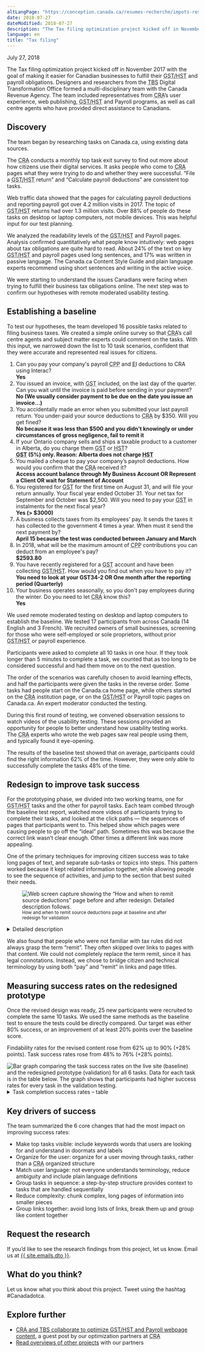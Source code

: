 ```yaml
---
altLangPage: "https://conception.canada.ca/resumes-recherche/impots-resume-recherche.html"
date: 2018-07-27
dateModified: 2018-07-27
description: "The Tax filing optimization project kicked off in November 2017 with the goal of making it easier for Canadian businesses to fulfill their Goods and Services Tax (GST), Harmonized Sales Tax (HST) and payroll obligations."
language: en
title: "Tax filing"
---
```

<p class="post-meta">July 27, 2018</p>
<p>The Tax filing optimization project kicked off in November 2017 with the goal of making it easier for Canadian businesses to fulfill their <abbr title="Goods and Services Tax/Harmonized Sales Tax">GST/HST</abbr> and payroll obligations. Designers and researchers from the <abbr title="Treasury Board of Canada Secretariat">TBS</abbr> Digital Transformation Office formed a multi-disciplinary team with the Canada Revenue Agency. The team included representatives from <abbr title="Canada Revenue Agency">CRA</abbr>’s user experience, web publishing, <abbr title="Goods and Services Tax/Harmonized Sales Tax">GST/HST</abbr> and Payroll programs, as well as call centre agents who have provided direct assistance to Canadians. </p>
<h2>Discovery</h2>
<p>The team began by researching tasks on Canada.ca, using existing data sources.</p>
<p>The <abbr title="Canada Revenue Agency">CRA</abbr> conducts a monthly top task exit survey to find out more about how citizens use their digital services. It asks people who come to <abbr title="Canada Revenue Agency">CRA</abbr> pages what they were trying to do and whether they were successful. “File a <abbr title="Goods and Services Tax/Harmonized Sales Tax">GST/HST</abbr> return” and “Calculate payroll deductions” are consistent top tasks. </p>
<p>Web traffic data showed that the pages for calculating payroll deductions and reporting payroll got over 4.2 million visits in 2017. The topic of <abbr title="Goods and Services Tax/Harmonized Sales Tax">GST/HST</abbr> returns had over 1.3 million visits. Over 88% of people do these tasks on desktop or laptop computers, not mobile devices. This was helpful input for our test planning.</p>
<p>We analyzed the readability levels of the <abbr title="Goods and Services Tax/Harmonized Sales Tax">GST/HST</abbr> and Payroll pages. Analysis confirmed quantitatively what people know intuitively: web pages about tax obligations are quite hard to read. About 24% of the text on key <abbr title="Goods and Services Tax/Harmonized Sales Tax">GST/HST</abbr> and payroll pages used long sentences, and 17% was written in passive language. The Canada.ca Content Style Guide and plain language experts recommend using short sentences and writing in the active voice. </p>
<p>We were starting to understand the issues Canadians were facing when trying to fulfill their business tax obligations online. The next step was to confirm our hypotheses with remote moderated usability testing. </p>
<h2>Establishing a baseline</h2>
<p>To test our hypotheses, the team developed 16 possible tasks related to filing business taxes. We created a simple online survey so that <abbr title="Canada Revenue Agency">CRA</abbr>’s call centre agents and subject matter experts could comment on the tasks. With this input, we narrowed down the list to 10 task scenarios, confident that they were accurate and represented real issues for citizens. </p>
<ol>
  <li>Can you pay your company's payroll <abbr title="Canada Pension Plan">CPP</abbr> and <abbr title="Employment Insurance">EI</abbr> deductions to CRA using Interac?<br>
    <b>Yes</b></li>
  <li class="li-sp">You issued an invoice, with <abbr title="Goods and Services Tax">GST</abbr> included, on the last day of the quarter. Can you wait until the invoice is paid before sending in your payment?<br>
    <b>No (We usually consider payment to be due on the date you issue an invoice...)</b></li>
  <li class="li-sp">You accidentally made an error when you submitted your last payroll return. You under-paid your source deductions to <abbr title="Canada Revenue Agency">CRA</abbr> by $350. Will you get fined?<br>
    <b>No because it was less than $500 and you didn't knowingly or under circumstances of gross negligence, fail to remit it</b></li>
  <li class="li-sp">If your Ontario company sells and ships a taxable product to a customer in Alberta, do you charge them <abbr title="Goods and Services Tax">GST</abbr> or <abbr title="Harmonized Sales Tax">HST</abbr>?<br>
    <b><abbr title="Goods and Services Tax">GST</abbr> (5%) only. Reason: Alberta does not charge <abbr title="Harmonized Sales Tax">HST</abbr></b></li>
  <li class="li-sp">You mailed a cheque to pay your company’s payroll deductions. How would you confirm that the <abbr title="Canada Revenue Agency">CRA</abbr> received it?<br>
    <b>Access account balance through My Business Account OR Represent a Client OR wait for Statement of Account</b></li>
  <li class="li-sp"> You registered for <abbr title="Goods and Services Tax">GST</abbr> for the first time on August 31, and will file your return annually. Your fiscal year ended October 31. Your net tax for September and October was $2,500. Will you need to pay your <abbr title="Goods and Services Tax">GST</abbr> in instalments for the next fiscal year?<br>
    <b>Yes (&gt; $3000)</b></li>
  <li class="li-sp"> A business collects taxes from its employees’ pay. It sends the taxes it has collected to the government 4 times a year. When must it send the next payment by?<br>
    <b>April 15 because the test was conducted between January and March</b></li>
  <li class="li-sp">In 2018, what will be the maximum amount of <abbr title="Canada Pension Plan">CPP</abbr> contributions you can deduct from an employee's pay?<br>
    <b>$2593.80</b></li>
  <li class="li-sp">You have recently registered for a <abbr title="Goods and Services Tax">GST</abbr> account and have been collecting <abbr title="Goods and Services Tax/Harmonized Sales Tax">GST/HST</abbr>. How would you find out when you have to pay it?<br>
    <b>You need to look at your GST34-2 OR One month after the reporting period (Quarterly)</b></li>
  <li class="li-sp">Your business operates seasonally, so you don't pay employees during the winter. Do you need to let <abbr title="Canada Revenue Agency">CRA</abbr> know this?<br>
    <b>Yes</b></li>
</ol>
<p>We used remote moderated testing on desktop and laptop computers to establish the baseline. We tested 17 participants from across Canada (14 English and 3 French). We recruited owners of small businesses, screening for those who were self-employed or sole proprietors, without prior <abbr title="Goods and Services Tax/Harmonized Sales Tax">GST/HST</abbr> or payroll experience.</p>
<p>Participants were asked to complete all 10 tasks in one hour. If they took longer than 5 minutes to complete a task, we counted that as too long to be considered successful and had them move on to the next question.</p>
<p>The order of the scenarios was carefully chosen to avoid learning effects, and half the participants were given the tasks in the reverse order. Some tasks had people start on the Canada.ca home page, while others started on the <abbr title="Canada Revenue Agency">CRA</abbr> institution page, or on the <abbr title="Goods and Services Tax/Harmonized Sales Tax">GST/HST</abbr> or Payroll topic pages on Canada.ca. An expert moderator conducted the testing.</p>
<p>During this first round of testing, we convened observation sessions to watch videos of the usability testing. These sessions provided an opportunity for people to better understand how usability testing works. The <abbr title="Canada Revenue Agency">CRA</abbr> experts who wrote the web pages saw real people using them, and typically found it eye-opening.</p>
<p>The results of the baseline test showed that on average, participants could find the right information 62% of the time. However, they were only able to successfully complete the tasks 48% of the time. </p>
<h2>Redesign to improve task success</h2>
<p>For the prototyping phase, we divided into two working teams, one for <abbr title="Goods and Services Tax/Harmonized Sales Tax">GST/HST</abbr> tasks and the other for payroll tasks. Each team combed through the baseline test report, watched more videos of participants trying to complete their tasks, and looked at the click paths — the sequences of pages that participants went to. This helped show which pages were causing people to go off the “ideal” path. Sometimes this was because the correct link wasn’t clear enough. Other times a different link was more appealing. </p>
<p>One of the primary techniques for improving citizen success was to take long pages of text, and separate sub-tasks or topics into steps. This pattern worked because it kept related information together, while allowing people to see the sequence of activities, and jump to the section that best suited their needs. </p>
<div>
  <figure> <img class="img-responsive" alt="Web screen capture showing the “How and when to remit source deductions” page before and after redesign. Detailed description follows." src="/research-summaries/images/beforeafter-sourcedeductions.jpg"/>
    <figcaption><small>How and when to remit source deductions page at baseline and after redesign for validation </small></figcaption>
  </figure>
</div>
<div class="col-md-8 row">
  <details>
    <summary> Detailed description </summary>
    <p>Two webpages are shown side by side. The page on the left is labelled "Baseline" and shows that the “How and when to remit source deductions” webpage on Canada.ca was extremely long when the project started.  An arrow points to the webpage with the annotation "Page was too long for people to find their answer."</p>
    <p>The page on the right is labelled "Redesign” and shows the “How and when to pay (remit) source deductions” page with 5 steps: 1. Overview, 2. Due dates, 3. Make a payment (remittance) 4. Confirm payment (remittance) received and More information.  An arrow points to the steps with the annotation "Tasks grouped into steps made them easy to scan." </p>
    <p>The image shows the much simpler and shorter content of tab 3. Make a payment (remittance). At the bottom of the page is a button with the text “Make your payment”. An arrow points to the button with the annotation "Buttons draw attention to the main action on the page."</p>
  </details>
  <p>We also found that people who were not familiar with tax rules did not always grasp the term “remit”. They often skipped over links to pages with that content. We could not completely replace the term remit, since it has legal connotations. Instead, we chose to bridge citizen and technical terminology by using both “pay” and “remit” in links and page titles.</p>
  <h2>Measuring success rates on the redesigned prototype</h2>
  <p>Once the revised design was ready, 25 new participants were recruited to complete the same 10 tasks. We used the same methods as the baseline test to ensure the tests could be directly compared. Our target was either 80% success, or an improvement of at least 20% points over the baseline score. </p>
  <p>Findability rates for the revised content rose from 62% up to 90% (+28% points). Task success rates rose from 48% to 76% (+28% points).</p>
</div>
<div><img class="img-responsive hidden-sm hidden-xs" alt="Bar graph comparing the task success rates on the live site (baseline) and the redesigned prototype (validation) for all 6 tasks. Data for each task is in the table below. The graph shows that participants had higher success rates for every task in the validation testing." src="/research-summaries/images/CRA-TF-task-success-chart.jpg"/></div>
<div class="row col-md-8">
  <details>
    <summary> Task completion success rates – table </summary>
    <p>Baseline measurement at start of project, validation on prototype redesigned by project team.</p>
    <div class="table-bravo">
      <table class="table table-bordered">
        <thead>
          <tr>
            <th scope="col">Task</th>
            <th scope="col">Baseline</th>
            <th scope="col">Validation</th>
          </tr>
        </thead>
        <tbody>
          <tr>
            <td>1. Payroll: Pay deductions by Interac</td>
            <td  >59%</td>
            <td>73%</td>
          </tr>
          <tr>
            <td>2. <abbr title="Goods and Services Tax">GST</abbr>: Invoice date</td>
            <td  >41%</td>
            <td>78%</td>
          </tr>
          <tr>
            <td>3. Payroll: Remittance error – fine</td>
            <td  >14%</td>
            <td>42%</td>
          </tr>
          <tr>
            <td>4. <abbr title="Goods and Services Tax">GST</abbr>: Place of supply</td>
            <td  >27%</td>
            <td>67%</td>
          </tr>
          <tr>
            <td>5. Payroll: Confirm cheque received</td>
            <td  >29%</td>
            <td>83%</td>
          </tr>
          <tr>
            <td>6. <abbr title="Goods and Services Tax">GST</abbr>: Instalments </td>
            <td  >24%</td>
            <td>60%</td>
          </tr>
          <tr>
            <td>7. Payroll: When to remit </td>
            <td  >76%</td>
            <td>96%</td>
          </tr>
          <tr>
            <td>8. Payroll: Max <abbr title="Canada Pension Plan">CPP</abbr> contributions </td>
            <td  >80%</td>
            <td>83%</td>
          </tr>
          <tr>
            <td>9. <abbr title="Goods and Services Tax">GST</abbr>: Remit date (first time) </td>
            <td  >82%</td>
            <td>74%</td>
          </tr>
          <tr>
            <td>10. Payroll: Nil remittances </td>
            <td  >47%</td>
            <td>100%</td>
          </tr>
        </tbody>
      </table>
    </div>
    <p>42 total participants </p>
  </details>
</div>
<h2>Key drivers of success</h2>
<p>The team summarized the 6 core changes that had the most impact on improving success rates: </p>
<ul>
  <li>Make top tasks visible: include keywords words that users are looking for and understand in doormats and labels</li>
  <li>Organize for the user: organize for a user moving through tasks, rather than a <abbr title="Canada Revenue Agency">CRA</abbr> organized structure</li>
  <li>Match user language: not everyone understands terminology, reduce ambiguity and include plain language definitions </li>
  <li>Group tasks in sequence: a step-by-step structure provides context to tasks that are handled sequentially</li>
  <li>Reduce complexity: chunk complex, long pages of information into smaller pieces</li>
  <li>Group links together: avoid long lists of links, break them up and group like content together</li>
</ul>
<h2>Request the research </h2>
<p>If you’d like to see the research findings from this project, let us know. Email us at <a href="mailto:{{ site.emails.dto }}">{{ site.emails.dto }}</a>.</p>
<h2>What do you think? </h2>
<p>Let us know what you think about this project. Tweet using the hashtag #Canadadotca.</p>
<h2>Explore further </h2>
<ul>
  <li><a href="https://canada-ca.github.io/blog-dto/2018/08/16/collab-gsthst-payroll.html">CRA and TBS collaborate to optimize GST/HST and Payroll webpage content</a>, a guest post by our optimization partners at <abbr title="Canada Revenue Agency">CRA</abbr></li>
  <li><a href="https://blog.canada.ca/pages/project-overview.html">Read overviews of other projects</a> with our partners</li>
</ul>
